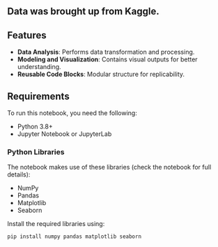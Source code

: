## Data was brought up from Kaggle.
## Features
- **Data Analysis**: Performs data transformation and processing.
- **Modeling and Visualization**: Contains visual outputs for better understanding.
- **Reusable Code Blocks**: Modular structure for replicability.

## Requirements
To run this notebook, you need the following:
- Python 3.8+
- Jupyter Notebook or JupyterLab

### Python Libraries
The notebook makes use of these libraries (check the notebook for full details):
- NumPy
- Pandas
- Matplotlib
- Seaborn

Install the required libraries using:
```bash
pip install numpy pandas matplotlib seaborn
```
